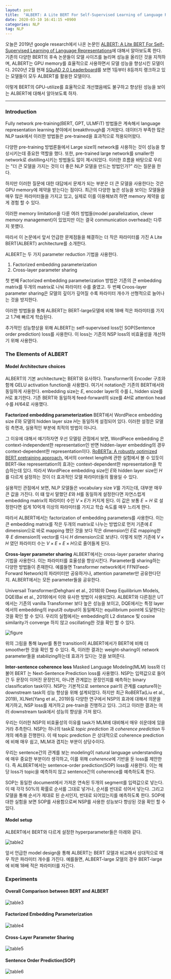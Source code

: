 ```yaml
---
layout: post
title:  "ALBERT: A Lite BERT For Self-Supervised Learning of Language Representations"
date: 2020-03-10 16:41:15 +0900
categories: NLP
tag: NLP
---
```



오늘은 2019년 google research에서 나온 논문인 [ALBERT: A Lite BERT For Self-Supervised Learning of Language Representations](https://arxiv.org/pdf/1909.11942.pdf)에 대해서 알아보도록 한다. 기존의 다양한 BERT의 후속 논문들이 모델 사이즈를 늘리며 성능을 올리던 것을 지적하며, ALBERT는 GPU memory를 효율적으로 사용하면서 모델 성능을 향상시킨 모델이다. 2020년 2월 현재 [SQuAD 2.0 Leaderboard](https://rajpurkar.github.io/SQuAD-explorer/)를 보면    1등부터 8등까지 랭크하고 있는 모델들이 모두 ALBERT를 활용한 모델이다.

이렇게 BERT의 GPU-utilize를 효율적으로 개선했음에도 불구하고 향상된 성능을 보이는 ALBERT에 대해서 알아보도록 하자.

***

### Introduction

Fully network pre-training(BERT, GPT, ULMFiT) 방법들은 계속해서 language representation learning 분야에서 breakthrough를 가져왔다.
데이터가 부족한 많은 NLP task에서 이러한 방법들은 pre-trained을 효과적으로 적용되어왔다.

다양한 pre-training 방법론들에서 Large size의 network를 사용하는 것이 성능을 향상시키는데 중요한 역할을 했다. 또한, pre-trained large network를 smaller한 network로  distilling시키는 방법들도 많이 제시되었다.
이러한 흐름을 바탕으로 우리는 "더 큰 모델을 가지는 것이 더 좋은 NLP 모델을 만드는 방법인가?" 라는 질문을 한다.

하지만 이러한 질문에 대한 대답에서 문제가 되는 부분은 더 큰 모델을 사용한다는 것은 GPU memory에 제약을 받는다는 점이다. 최근의 다양한 높은 성능을 보이는 모델들을 매우 많은 파라미터들을 가지고 있고, 실제로 이를 이용해보려 하면 memory 제약을 쉽게 경험 할 수 있다.

이러한 memory limitation을 다룬 여러 방법들(model parallelization, clever memory management)이 있었지만 이는 결국 communication overhead는 다루지 못헀다.

따라서 이 논문에서 앞서 언급한 문제점들을 해결하는 더 작은 파라미터를 가진 A Lite BERT(ALBERT) architecture를 소개한다.

ALBERT는 두 가지 parameter reduction 기법을 사용한다.

1. Factorized embedding parameterization
2. Cross-layer parameter sharing

첫 번째 Factorized embedding parameterization 방법은 기존의 큰 embedding matrix를 두개의 matrix로 나눠 파라미터 수를 줄였고. 두 번째 Croos-layer parameter sharing은 모델의 깊이가 깊어질 수록 파라미터 개수가 선형적으로 늘어나는 것을 방지한다.

이러한 방법들을 통해 ALBERT는 BERT-large모델에 비해 18배 적은 파라미터를 가지고 1.7배 빠르게 학습된다.

추가적인 성능향상을 위해 ALBERT는 self-supervised loss인 SOP(Sentence order prediction) loss를 사용한다. 이 loss는 기존의 NSP loss의 비효율성을 개선하기 위해 사용한다.



### The Elements of ALBERT

#### Model Architecture choices

ALBERT의 기본 architecture는 BERT와 유사하다. Transformer의 Encoder 구조와 함께 GELU activation function을 사용했다. 여기서 notation은 기존의 BERT에서와 동일하게 사용한다. embedding size는 $E$, encoder layer의 수를 $L$, hidden size를 $H$로 표기한다.
기존 BERT와 동일하게 feed-forward의 size를 $4H$로 attention head 수를 $H/64$로 사용했다.

**Factorized embedding parameterization**
BERT에서 WordPiece embedding size $E$와 모델의 hidden layer size $H$는 동일하게 설정되어 있다. 이러한 설정은 모델링 측면과, 실용적인 부분에 최적의 방법이 아니다.

그 이유에 대해서 얘기하자면 우선 모델링 관점에서 보면, WordPiece embedding 은 context-independent한 representation인 반면 hidden-layer embedding의 경우 context-dependent한 representation이다.
[RoBERTa: A robustly optimized BERT pretraining approach.](https://arxiv.org/pdf/1907.11692.pdf) 에서의 context length에 관한 실험에서 볼 수 있듯이 BERT-like representation의 효과는 context-dependent한 representation을 학습하는데 있다.
따라서 WordPiece embedding size인 $E$와 hidden layer size인 $H$를 다르게 설정하는 것이 더 효과적인 모델 파라미터들의 활용일 수 있다.

실용적인 관점에서 보면, NLP 모델들은 vocabulary size $V$를 가지는데, 대부분 매우 큰 값을 가진다. 이 떄 앞서 말했던 $E$와 $H$를 동일하게 설정한다면 자연스럽게 embedding matrix의 파라미터 수인  $V \times E$가 커지게 된다. 이 값은 보통 $E=H$ 로 설정한다면 쉽게 10억개 이상의 파라미터를 가지고 학습 속도를 매우 느리게 한다.

따라서 ALBERT에서는 factorization of embedding parameters를 사용한다. 이는 큰 embedding matrix를 작은 두개의 matrix로 나누는 방법으로 먼저 기존에 $E$ dimension으로 바로 mapping 했던 것을 보다 작은 dimension인 $E$로 mapping한 후 $E$ dimension의 vector를 다시 $H$ dimension으로 보낸다.
이렇게 되면 기존에  $V \times H$ 였던 파라미터 수는 $V \times E + E \times H$으로 줄어들게 된다.

**Cross-layer parameter sharing**
ALBERT에서는 cross-layer paraeter sharing 기법을 사용한다. 이는 파라미터를 효율성을 향상시킨다. Parameter를 sharing하는 다양한 방법들이 존재한다. 예를들면 Transformer network에서 FFN(Feed-Forward Network)의 파라미터만 공유하거나, attention parameter만 공유한다던지. ALBERT에서는 모든 parameter들을 공유한다.

Universail Transformer(Dehghani et al., 2018)와 Deep Equilibrium Models, DQE(Bai et al., 2019)에서 이와 유사한 방법이 사용되었다. ALBERT와 다른점은 UT에서는 기존의 vanilla Transformer 보다 높은 성능을 보이고, DQE에서는 특정 layer에서의 embedding의 input과 output이 동일해지는 equilibrium point에 도달한다는 것을 확인 할 수 있다.
우리의 실험에서는 embedding의 L2 distance 및 cosine similarity가 converge 하지 않고 oscillating한 것을 확인 할 수 있다.

![figure](https://i.imgur.com/TZaHMcT.png)

위의 그림을 통해 layer를 통한 transition이 ALBERT에서가 BERT에 비해 더 smoother한 것을 확인 할 수 있다. 즉, 이러한 결과는 weight-sharing이 network parameter들을 stabilizing하는데 효과가 있다는 것을 보여준다.


**Inter-sentence coherence loss**
Masked Language Modeling(MLM) loss와 더불어 BERT 는 Next-Sentence Prediction loss를 사용했다. NSP는 입력값으로 들어간 두 문장이 이어진 문장인지, 아니면 관계없는 문장인지를 예측하는 binary classification task이다. NSP는 기본적으로 sentence pair의 관계를 capture하는 downstream task의 성능 향상을 위해 설계되었다. 하지만 최근 RoBERTa(Liu et al., 2019), XLNet(Yang et al., 2019)등 다양한 연구에서 NSP의 효과에 대해서 의문을 제기하고, NSP loss를 제거하고 pre-train을 진행하고 있다. 그리고 이러한 결과는 여러 downstream task에서 성능의 향상을 가져 왔다.

우리는 이러한 NSP의 비효율성의 이유를 task가 MLM에 대비해서 매우 쉬운데에 있을거라 추측한다. NSP는 하나의 task로 *topic prediction* 과 *coherence prediction* 두 개의 예측을 진행한다. 이 때 topic prediction 은 상대적으로 coherence prediction에 비해 매우 쉽고, MLM과 겹치는 부분이 상당수이다.

우리는 sentence간의 관계를 보는 modeling이 natural language understanding에 매우 중요한 부분이라 생각하고, 이를 위해 *coherence*에 기반을 둔 loss를 제안한다.
즉 ALBERT에서는 sentence-order prediction(SOP) loss를 사용한다. 이는 해당 loss가 topic을 예측하지 않고 sentence간의 coherence를 예측하도록 한다.

SOP는 동일한 document에서 가져온 연속된 두개의 segment를 입력값으로 넣는다. 이 때 각각 50%의 확률로 순서를 그대로 넣거나, 순서를 반대로 섞어서 넣는다. 그리고 모델을 통해 순서가 제대로 된 순서인지, 반대로 되어있는지를 예측하도록 한다. SOP에 대한 실험을 보면 SOP를 사용함으로써 NSP를 사용한 성능보다 향상된 것을 확인 할 수 있다.

#### Model setup

ALBERT에서 BERT와 다르게 설정한 hyperparameter들은 아래와 같다.

![table2](https://i.imgur.com/FQkHoGZ.png)

앞서 언급한 model design을 통해 ALBERT는 BERT 모델과 비교해서 상대적으로 매우 작은 파라미터 개수를 가진다. 예를들면, ALBERT-large 모델의 경우 BERT-large에 비해 18배 적은 파라미터를 자긴다.



### Experiments




#### Overall Comparison between BERT and ALBERT


![table3](https://i.imgur.com/ij7k6Yv.png)

#### Factorized Embedding Parameterization

![table4](https://i.imgur.com/NWKom53.png)

#### Cross-Layer Parameter Sharing

![table5](https://i.imgur.com/PhCbhHq.png)

#### Sentence Order Prediction(SOP)

![table6](https://i.imgur.com/Alss6qn.png)
